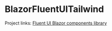 # BlazorFluentUITailwind

Project links:
[Fluent UI Blazor components library](https://www.fluentui-blazor.net/)